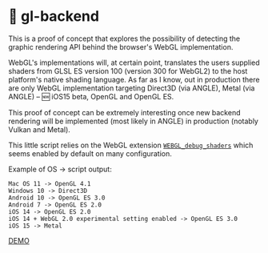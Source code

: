 # 🚪 gl-backend
This is a proof of concept that explores the possibility of detecting the graphic rendering API behind the browser's WebGL implementation.

WebGL's implementations will, at certain point, translates the users supplied shaders from GLSL ES version 100 (version 300 for WebGL2) to the host platform's native shading language. As far as I know, out in production there are only WebGL implementation targeting Direct3D (via ANGLE), Metal (via ANGLE) – 🆕 iOS15 beta, OpenGL and OpenGL ES.

This proof of concept can be extremely interesting once new backend rendering will be implemented (most likely in ANGLE) in production (notably Vulkan and Metal).

This little script relies on the WebGL extension [`WEBGL_debug_shaders`](https://www.khronos.org/registry/webgl/extensions/WEBGL_debug_shaders/) which seems enabled by default on many configuration.

Example of OS -> script output:
```
Mac OS 11 -> OpenGL 4.1
Windows 10 -> Direct3D
Android 10 -> OpenGL ES 3.0
Android 7 -> OpenGL ES 2.0
iOS 14 -> OpenGL ES 2.0
iOS 14 + WebGL 2.0 experimental setting enabled -> OpenGL ES 3.0
iOS 15 -> Metal
```

[DEMO](https://luruke.github.io/gl-backend/)
